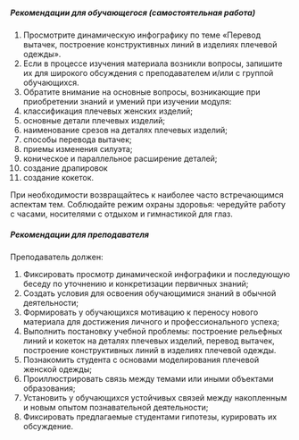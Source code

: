 ##### Рекомендации для обучающегося (самостоятельная работа)
1. Просмотрите динамическую инфографику по теме «Перевод вытачек, построение конструктивных линий в изделиях плечевой одежды».
1. Если в процессе изучения материала возникли вопросы, запишите их для широкого обсуждения с преподавателем и/или с группой обучающихся.
1. Обратите внимание на основные вопросы, возникающие при приобретении знаний и умений при изучении модуля:
1. классификация плечевых женских изделий;
1. основные детали плечевых изделий;
1. наименование срезов на деталях плечевых изделий;
1. способы перевода вытачек;
1. приемы изменения силуэта;
1. коническое и параллельное расширение деталей;
1. создание драпировок
1. создание кокеток.

При необходимости возвращайтесь к наиболее часто встречающимся аспектам тем.
Соблюдайте режим охраны здоровья: чередуйте работу с часами, носителями с отдыхом и гимнастикой для глаз.

##### Рекомендации для преподавателя

Преподаватель должен:
1. Фиксировать просмотр динамической инфографики и последующую беседу по уточнению и конкретизации первичных знаний;
1. Создать условия для освоения обучающимися знаний в обычной деятельности;
1. Формировать у обучающихся мотивацию к переносу нового материала для достижения личного и профессионального успеха;
1. Выполнить постановку учебной проблемы: построение рельефных линий и кокеток на деталях плечевых изделий, перевод вытачек, построение конструктивных линий в изделиях плечевой одежды.
1. Познакомить студента с основами моделирования плечевой женской одежды;
1. Проиллюстрировать связь между темами или иными объектами образования;
1. Установить у обучающихся устойчивых связей между накопленным и новым опытом познавательной деятельности;
1. Фиксировать предлагаемые студентами гипотезы, курировать их обсуждение.